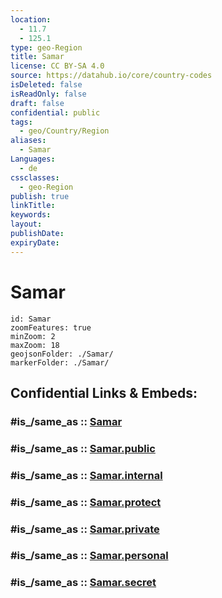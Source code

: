 ```yaml
---
location:
  - 11.7
  - 125.1
type: geo-Region
title: Samar
license: CC BY-SA 4.0
source: https://datahub.io/core/country-codes
isDeleted: false
isReadOnly: false
draft: false
confidential: public
tags:
  - geo/Country/Region
aliases:
  - Samar
Languages:
  - de
cssclasses:
  - geo-Region
publish: true
linkTitle:
keywords:
layout:
publishDate:
expiryDate:
---
```


# Samar

```leaflet
id: Samar
zoomFeatures: true 
minZoom: 2 
maxZoom: 18
geojsonFolder: ./Samar/
markerFolder: ./Samar/
```


## Confidential Links & Embeds: 

### #is_/same_as :: [Samar](/_Standards/Earth/Continent/Asia/Asia~South~East/Malay_Archipelago/Philippines/Regions~Philippines/Samar.md) 

### #is_/same_as :: [Samar.public](/_public/Earth/Continent/Asia/Asia~South~East/Malay_Archipelago/Philippines/Regions~Philippines/Samar.public.md) 

### #is_/same_as :: [Samar.internal](/_internal/Earth/Continent/Asia/Asia~South~East/Malay_Archipelago/Philippines/Regions~Philippines/Samar.internal.md) 

### #is_/same_as :: [Samar.protect](/_protect/Earth/Continent/Asia/Asia~South~East/Malay_Archipelago/Philippines/Regions~Philippines/Samar.protect.md) 

### #is_/same_as :: [Samar.private](/_private/Earth/Continent/Asia/Asia~South~East/Malay_Archipelago/Philippines/Regions~Philippines/Samar.private.md) 

### #is_/same_as :: [Samar.personal](/_personal/Earth/Continent/Asia/Asia~South~East/Malay_Archipelago/Philippines/Regions~Philippines/Samar.personal.md) 

### #is_/same_as :: [Samar.secret](/_secret/Earth/Continent/Asia/Asia~South~East/Malay_Archipelago/Philippines/Regions~Philippines/Samar.secret.md)

